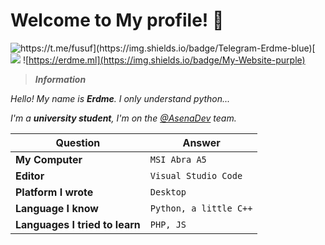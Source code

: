 # Welcome to My profile! 👋
![https://t.me/fusuf](https://img.shields.io/badge/Telegram-Erdme-blue)[                          ](https://t.me/Erdme) ![](https://img.shields.io/badge/Main-Python-blue) ![https://erdme.ml](https://img.shields.io/badge/My-Website-purple)

> ***Information***

*Hello! My name is **Erdme**. I only understand python...*

*I'm a **university student**, I'm on the [@AsenaDev](https://github.com/AsenaDev) team.*

Question | Answer
--- | --- 
**My Computer**  | `MSI Abra A5`
**Editor**  | `Visual Studio Code`
**Platform I wrote** | `Desktop`
**Language ​​I know**  | `Python, a little C++`
**Languages I tried to learn** | `PHP, JS`
